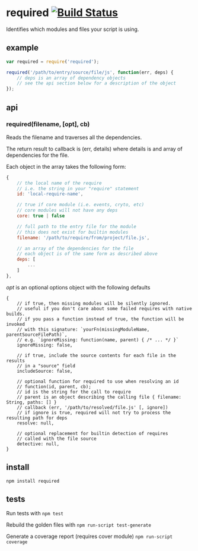 # required [![Build Status](https://secure.travis-ci.org/defunctzombie/node-required.png)](http://travis-ci.org/defunctzombie/node-required)

Identifies which modules and files your script is using.

## example

```javascript
var required = require('required');

required('/path/to/entry/source/file/js', function(err, deps) {
    // deps is an array of dependency objects
    // see the api section below for a description of the object
});
```

## api

### required(filename, [opt], cb)

Reads the filename and traverses all the dependencies.

The return result to callback is (err, details) where details is and array of dependencies for the file.

Each object in the array takes the following form:

```javascript
{
    // the local name of the require
    // i.e. the string in your "require" statement
    id: 'local-require-name',

    // true if core module (i.e. events, cryto, etc)
    // core modules will not have any deps
    core: true | false

    // full path to the entry file for the module
    // this does not exist for builtin modules
    filename: '/path/to/require/from/project/file.js',

    // an array of the dependencies for the file
    // each object is of the same form as described above
    deps: [
        ...
    ]
},
```

*opt* is an optional options object with the following defaults
```
{
    // if true, then missing modules will be silently ignored.
    // useful if you don't care about some failed requires with native builds.
    // if you pass a function instead of true, the function will be invoked
    // with this signature: `yourFn(missingModuleName, parentSourceFilePath)`,
    // e.g. `ignoreMissing: function(name, parent) { /* ... */ }`
    ignoreMissing: false,

    // if true, include the source contents for each file in the results
    // in a "source" field
    includeSource: false,

    // optional function for required to use when resolving an id
    // function(id, parent, cb);
    // id is the string for the call to require
    // parent is an object describing the calling file { filename: String, paths: [] }
    // callback (err, '/path/to/resolved/file.js' [, ignore])
    // if ignore is true, required will not try to process the resulting path for deps
    resolve: null,

    // optional replacement for builtin detection of requires
    // called with the file source
    detective: null,
}
```

## install

```shell
npm install required
```

## tests

Run tests with ```npm test```

Rebuild the golden files with ```npm run-script test-generate```

Generate a coverage report (requires cover module) ```npm run-script coverage```


